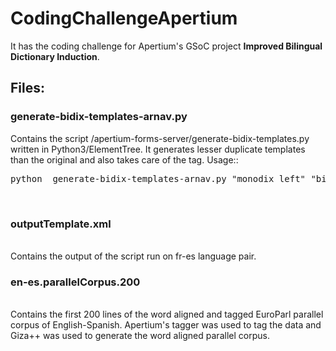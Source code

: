 CodingChallengeApertium
=======================
It has the coding challenge for Apertium's GSoC project <b>Improved Bilingual Dictionary Induction</b>.
<br/>
<h2>Files:</h2>
<h3>generate-bidix-templates-arnav.py</h3>  
Contains the script /apertium-forms-server/generate-bidix-templates.py written in Python3/ElementTree. It generates lesser duplicate templates than the original and also takes care of the <g> tag. 
Usage:: 
<pre>
python  generate-bidix-templates-arnav.py "monodix left" "bidix" "monodix right" [-p : optional to show the processing]
</pre>
<br/>
<h3>outputTemplate.xml</h3>
<br/>
Contains the output of the script run on fr-es language pair.
<br/>
<h3>en-es.parallelCorpus.200 </h3>
<br/>
Contains the first 200 lines of the word aligned and tagged EuroParl parallel corpus of English-Spanish. Apertium's tagger was used to tag the data and Giza++ was used to generate the word aligned parallel corpus.
